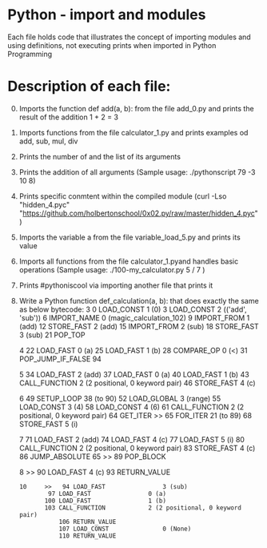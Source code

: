 # Python - import and modules
 Each file holds code that illustrates the concept of importing modules and using definitions, not executing prints when imported in Python Programming

# Description of each file:
0. Imports the function def add(a, b): from the file add_0.py and prints the result of the addition 1 + 2 = 3
1. Imports functions from the file calculator_1.py and prints examples od add, sub, mul, div
2. Prints the number of and the list of its arguments
3. Prints the addition of all arguments (Sample usage: ./pythonscript 79 -3 10 8)
4. Prints specific conmtent within the compiled module (curl -Lso "hidden_4.pyc"
   "https://github.com/holbertonschool/0x02.py/raw/master/hidden_4.pyc")
5. Imports the variable a from the file variable_load_5.py and prints its value
6. Imports all functions from the file calculator_1.pyand handles basic operations (Sample usage: ./100-my_calculator.py 5 / 7 )
7. Prints #pythoniscool via importing another file that prints it
8. Write a Python function def_calculation(a, b): that does exactly the same as below bytecode:
	3           0 LOAD_CONST               1 (0)
	            3 LOAD_CONST               2 (('add', 'sub'))
        	    6 IMPORT_NAME              0 (magic_calculation_102)
	            9 IMPORT_FROM              1 (add)
  	  	   12 STORE_FAST               2 (add)
	           15 IMPORT_FROM              2 (sub)
	           18 STORE_FAST               3 (sub)
	           21 POP_TOP


	4          22 LOAD_FAST                0 (a)
        	   25 LOAD_FAST                1 (b)
           	   28 COMPARE_OP               0 (<)
       		   31 POP_JUMP_IF_FALSE       94


	5          34 LOAD_FAST                2 (add)
        	   37 LOAD_FAST                0 (a)
     		   40 LOAD_FAST                1 (b)
	           43 CALL_FUNCTION            2 (2 positional, 0 keyword pair)
	           46 STORE_FAST               4 (c)


	6          49 SETUP_LOOP              38 (to 90)
	           52 LOAD_GLOBAL              3 (range)
	           55 LOAD_CONST               3 (4)
	           58 LOAD_CONST               4 (6)
	           61 CALL_FUNCTION            2 (2 positional, 0 keyword pair)
	           64 GET_ITER
	      >>   65 FOR_ITER                21 (to 89)
	           68 STORE_FAST               5 (i)


	7          71 LOAD_FAST                2 (add)
	           74 LOAD_FAST                4 (c)
	           77 LOAD_FAST                5 (i)
	           80 CALL_FUNCTION            2 (2 positional, 0 keyword pair)
	           83 STORE_FAST               4 (c)
        	   86 JUMP_ABSOLUTE           65
	      >>   89 POP_BLOCK


	8     >>   90 LOAD_FAST                4 (c)
        	   93 RETURN_VALUE


       10     >>   94 LOAD_FAST                3 (sub)
  	           97 LOAD_FAST                0 (a)
          	  100 LOAD_FAST                1 (b)
          	  103 CALL_FUNCTION            2 (2 positional, 0 keyword pair)
            	  106 RETURN_VALUE
            	  107 LOAD_CONST               0 (None)
            	  110 RETURN_VALUE


